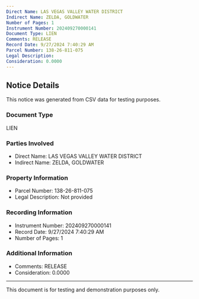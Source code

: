 ```yaml
---
Direct Name: LAS VEGAS VALLEY WATER DISTRICT
Indirect Name: ZELDA, GOLDWATER
Number of Pages: 1
Instrument Number: 202409270000141
Document Type: LIEN
Comments: RELEASE
Record Date: 9/27/2024 7:40:29 AM
Parcel Number: 138-26-811-075
Legal Description: 
Consideration: 0.0000
---
```


## Notice Details

This notice was generated from CSV data for testing purposes.

### Document Type
LIEN

### Parties Involved
- Direct Name: LAS VEGAS VALLEY WATER DISTRICT
- Indirect Name: ZELDA, GOLDWATER

### Property Information
- Parcel Number: 138-26-811-075
- Legal Description: Not provided

### Recording Information
- Instrument Number: 202409270000141
- Record Date: 9/27/2024 7:40:29 AM
- Number of Pages: 1

### Additional Information
- Comments: RELEASE
- Consideration: 0.0000

---

This document is for testing and demonstration purposes only.

